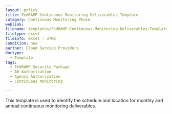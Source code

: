 ```yaml
---
layout: policy   
title: FedRAMP Continuous Monitoring Deliverables Template 
category: Continuous Monitoring Phase
weblink:
filename: templates/FedRAMP-Continuous-Monitoring-Deliverables-Template.xlsx
filetype: excel
fileinfo: excel - 37KB
condition: new
partner: Cloud Service Providers
doctype:
  - Template
tags:
  - FedRAMP Security Package
  - AB Authorization
  - Agency Authorization
  - Continuous Monitoring

---
```

This template is used to identify the schedule and location for monthly and annual continuous monitoring deliverables.
